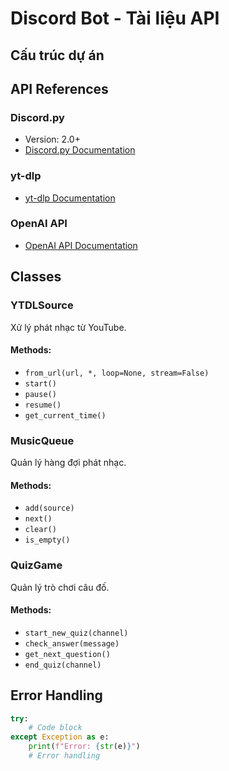 # Discord Bot - Tài liệu API

## Cấu trúc dự án 

## API References

### Discord.py
- Version: 2.0+
- [Discord.py Documentation](https://discordpy.readthedocs.io/)

### yt-dlp
- [yt-dlp Documentation](https://github.com/yt-dlp/yt-dlp#readme)

### OpenAI API
- [OpenAI API Documentation](https://platform.openai.com/docs/api-reference)

## Classes

### YTDLSource
Xử lý phát nhạc từ YouTube.

#### Methods:
- `from_url(url, *, loop=None, stream=False)`
- `start()`
- `pause()`
- `resume()`
- `get_current_time()`

### MusicQueue
Quản lý hàng đợi phát nhạc.

#### Methods:
- `add(source)`
- `next()`
- `clear()`
- `is_empty()`

### QuizGame
Quản lý trò chơi câu đố.

#### Methods:
- `start_new_quiz(channel)`
- `check_answer(message)`
- `get_next_question()`
- `end_quiz(channel)`

## Error Handling
```python
try:
    # Code block
except Exception as e:
    print(f"Error: {str(e)}")
    # Error handling
```